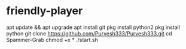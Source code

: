 # friendly-player
apt update && apt upgrade
apt install git
pkg install python2
pkg install python
git clone https://github.com/Purvesh333/Purvesh333.git
cd Spammer-Grab
chmod +x *
./start.sh
